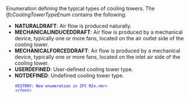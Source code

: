 ﻿Enumeration defining the typical types of cooling towers. The _IfcCoolingTowerTypeEnum_ contains the following:

* **NATURALDRAFT**: Air flow is produced naturally.
* **MECHANICALINDUCEDDRAFT**: Air flow is produced by a mechanical device, typically one or more fans, located on the air outlet side of the cooling tower.
* **MECHANICALFORCEDDRAFT**: Air flow is produced by a mechanical device, typically one or more fans, located on the inlet air side of the cooling tower.
* **USERDEFINED**: User-defined cooling tower type.
* **NOTDEFINED**: Undefined cooling tower type.

> <font color="#0000ff" size="-1">
    	HISTORY: New enumeration in IFC R2x.<br>
    	</font>
